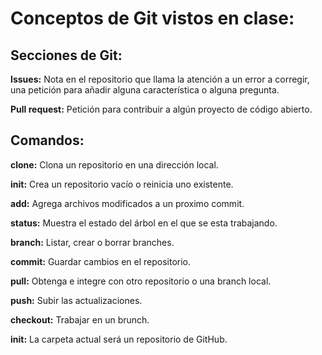 # Conceptos de Git vistos en clase:

## Secciones de Git:

**Issues:** Nota en el repositorio que llama la atención a un error a corregir, una petición para añadir alguna característica o alguna pregunta.

**Pull request:** Petición para contribuir a algún proyecto de código abierto.

## Comandos:

**clone:** Clona un repositorio en una dirección local.

**init:** Crea un repositorio vacío o reinicia uno existente.

**add:** Agrega archivos modificados a un proximo commit.

**status:** Muestra el estado del árbol en el que se esta trabajando.

**branch:** Listar, crear o borrar branches.

**commit:** Guardar cambios en el repositorio.  

**pull:** Obtenga e integre con otro repositorio o una branch local.

**push:** Subir las actualizaciones.

**checkout:** Trabajar en un brunch.

**init:** La carpeta actual será un repositorio de GitHub.
